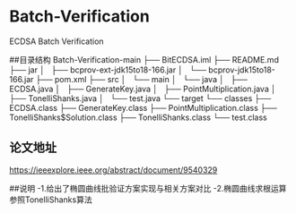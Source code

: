 # Batch-Verification
ECDSA Batch Verification

##目录结构
Batch-Verification-main
├── BitECDSA.iml
├── README.md
├── jar
│   ├── bcprov-ext-jdk15to18-166.jar
│   └── bcprov-jdk15to18-166.jar
├── pom.xml
├── src
│   └── main
│       └── java
│           ├── ECDSA.java
│           ├── GenerateKey.java
│           ├── PointMultiplication.java
│           ├── TonelliShanks.java
│           └── test.java
└── target
    └── classes
        ├── ECDSA.class
        ├── GenerateKey.class
        ├── PointMultiplication.class
        ├── TonelliShanks$Solution.class
        ├── TonelliShanks.class
        └── test.class
        
## 论文地址
<https://ieeexplore.ieee.org/abstract/document/9540329>

##说明
-1.给出了椭圆曲线批验证方案实现与相关方案对比
-2.椭圆曲线求根运算参照TonelliShanks算法

